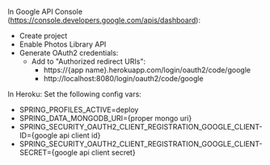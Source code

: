 In Google API Console (https://console.developers.google.com/apis/dashboard):
* Create project
* Enable Photos Library API
* Generate OAuth2 credentials:
    * Add to "Authorized redirect URIs":
        * https://{app name}.herokuapp.com/login/oauth2/code/google
        * http://localhost:8080/login/oauth2/code/google


In Heroku:
Set the following config vars:
* SPRING_PROFILES_ACTIVE=deploy
* SPRING_DATA_MONGODB_URI={proper mongo uri}
* SPRING_SECURITY_OAUTH2_CLIENT_REGISTRATION_GOOGLE_CLIENT-ID={google api client id}
* SPRING_SECURITY_OAUTH2_CLIENT_REGISTRATION_GOOGLE_CLIENT-SECRET={google api client secret}